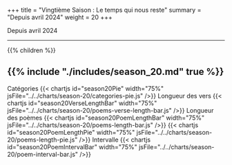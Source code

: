 +++
title = "Vingtième Saison : Le temps qui nous reste"
summary = "Depuis avril 2024"
weight = 20
+++

Depuis avril 2024

---
{{% children  %}}

{{% include "./includes/season_20.md" true %}}
---
Catégories
{{< chartjs id="season20Pie" width="75%" jsFile="../../charts/season-20/categories-pie.js" />}}
Longueur des vers
{{< chartjs id="season20VerseLengthBar" width="75%" jsFile="../../charts/season-20/poems-verse-length-bar.js" />}}
Longueur des poèmes
{{< chartjs id="season20PoemLengthBar" width="75%" jsFile="../../charts/season-20/poems-length-bar.js" />}}
{{< chartjs id="season20PoemLengthPie" width="75%" jsFile="../../charts/season-20/poems-length-pie.js" />}}
Intervalle
{{< chartjs id="season20PoemIntervalBar" width="75%" jsFile="../../charts/season-20/poem-interval-bar.js" />}}
